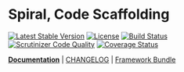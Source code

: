 Spiral, Code Scaffolding
================================
[![Latest Stable Version](https://poser.pugx.org/spiral/reactor/v/stable)](https://packagist.org/packages/spiral/reactor) 
[![License](https://poser.pugx.org/spiral/reactor/license)](https://packagist.org/packages/spiral/reactor)
[![Build Status](https://travis-ci.org/spiral/reactor.svg?branch=master)](https://travis-ci.org/spiral/reactor)
[![Scrutinizer Code Quality](https://scrutinizer-ci.com/g/spiral/reactor/badges/quality-score.png?b=master)](https://scrutinizer-ci.com/g/spiral/reactor/?branch=master)
[![Coverage Status](https://coveralls.io/repos/github/spiral/reactor/badge.svg?branch=master)](https://coveralls.io/github/spiral/reactor?branch=master)

<b>[Documentation](http://spiral-framework.com/guide)</b> | [CHANGELOG](/CHANGELOG.md) | [Framework Bundle](https://github.com/spiral/spiral)